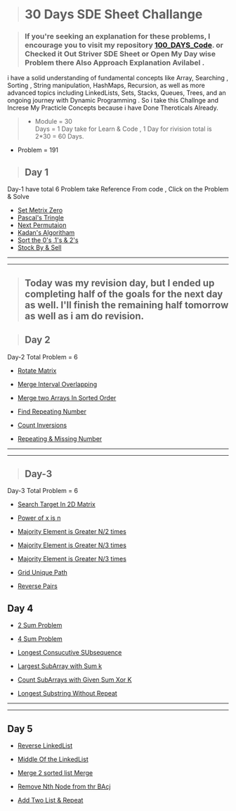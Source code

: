 > # 30 Days SDE Sheet Challange   
 
> ### If you're seeking an explanation for these problems, I encourage you to visit my repository [100_DAYS_Code](https://github.com/ankit0049/100_Days_Code). or Checked it Out Striver SDE Sheet  or Open My Day wise Problem there Also Approach Explanation Avilabel .

i have a solid understanding of fundamental concepts like Array,  Searching , Sorting , String manipulation, HashMaps, Recursion, as well as more advanced topics including LinkedLists, Sets, Stacks, Queues, Trees, and an ongoing journey with Dynamic Programming .  So i take this Challnge and Increse My Practicle Concepts because i have Done Theroticals Already.  

>  * Module = 30    
 Days = 1 Day take for Learn & Code ,
  1 Day for rivision 
   total is 2*30 = 60 Days.    
* Problem = 191   
> ## Day 1 
Day-1 have total 6 Problem  take Reference From code , Click on the Problem  & Solve

*  [Set Metrix Zero](https://leetcode.com/problems/set-matrix-zeroes/) 
*  [Pascal's Tringle](https://leetcode.com/problems/pascals-triangle/)
* [Next Permutaion](https://leetcode.com/problems/next-permutation/)
* [Kadan's Algoritham](https://leetcode.com/problems/maximum-subarray/)
* [Sort the 0's ,1's & 2's](https://leetcode.com/problems/sort-colors/)
* [Stock By & Sell](https://leetcode.com/problems/best-time-to-buy-and-sell-stock/)  

----
---  
> ## Today was my revision day, but I ended up completing half of the goals for the next day as well. I'll finish the remaining half tomorrow as well as i am do revision.  

> ## Day 2 

Day-2  Total Problem = 6 

* [Rotate Matrix](https://leetcode.com/problems/rotate-image/) 

* [Merge Interval Overlapping](https://leetcode.com/problems/merge-intervals/) 

* [Merge two Arrays In Sorted Order](https://leetcode.com/problems/merge-sorted-array/)  

* [Find Repeating Number](https://leetcode.com/problems/find-the-duplicate-number/) 


* [Count Inversions](https://www.codingninjas.com/studio/problems/count-inversions_615)  

* [Repeating & Missing Number](https://www.interviewbit.com/problems/repeat-and-missing-number-array/)   

---
---

> ## Day-3 
 Day-3  Total Problem = 6

 * [Search Target In 2D Matrix](https://leetcode.com/problems/search-a-2d-matrix/) 

 * [Power of x is n](https://leetcode.com/problems/powx-n/)

* [Majority Element is Greater N/2 times ](https://leetcode.com/problems/majority-element/)

* [Majority Element is Greater
N/3 times](https://leetcode.com/problems/majority-element-ii/) 

* [Majority Element is Greater N/3 times]( https://leetcode.com/problems/majority-element-ii/submissions/) 

* [Grid Unique Path](https://leetcode.com/problems/unique-paths/) 

* [Reverse Pairs](https://leetcode.com/problems/reverse-pairs/) 

## Day 4

* [2 Sum Problem](https://leetcode.com/problems/two-sum/) 

* [4 Sum Problem](https://leetcode.com/problems/4sum/)

* [Longest Consucutive SUbsequence](https://leetcode.com/problems/longest-consecutive-sequence/) 

* [Largest SubArray with Sum k](https://practice.geeksforgeeks.org/problems/largest-subarray-with-0-sum/1) 

* [Count SubArrays with Given Sum Xor K ](https://www.interviewbit.com/problems/subarray-with-given-xor/)

* [Longest Substring Without Repeat](https://leetcode.com/problems/longest-substring-without-repeating-characters/) 

---
---
## Day 5 

* [Reverse LinkedList](https://leetcode.com/problems/reverse-linked-list/)

* [Middle Of the LinkedList](https://leetcode.com/problems/middle-of-the-linked-list/) 

* [Merge 2 sorted list Merge](https://leetcode.com/problems/merge-two-sorted-lists/)

* [Remove Nth Node from thr BAcj](https://leetcode.com/problems/remove-nth-node-from-end-of-list/)

* [Add Two List & Repeat](https://leetcode.com/problems/add-two-numbers/)